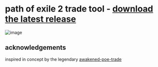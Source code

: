 # path of exile 2 trade tool - [download the latest release](https://github.com/nuttymode/chiseled/releases/latest)

![image](https://github.com/user-attachments/assets/53ad8ef6-1f43-451c-b9d0-96b1db387cf9)

## acknowledgements

inspired in concept by the legendary [awakened-poe-trade](https://github.com/SnosMe/awakened-poe-trade)
